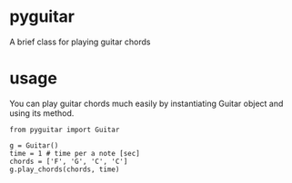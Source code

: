 # pyguitar
A brief class for playing guitar chords

# usage
You can play guitar chords much easily by instantiating Guitar object and using its method.
```
from pyguitar import Guitar

g = Guitar()
time = 1 # time per a note [sec]
chords = ['F', 'G', 'C', 'C']
g.play_chords(chords, time)
```
